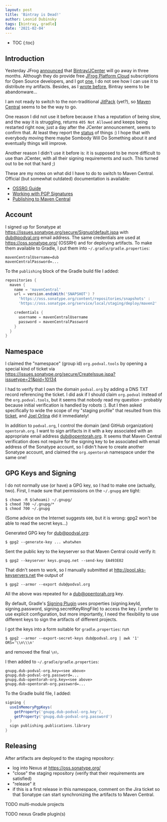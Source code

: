 ```yaml
---
layout: post
title: 'Bintray is Dead!'
author: Leonid Dubinsky
tags: [bintray, gradle]
date: '2021-02-04'
---
```


* TOC
{:toc}
## Introduction ##

Yesterday JFrog [announced](https://jfrog.com/blog/into-the-sunset-bintray-jcenter-gocenter-and-chartcenter/)
that [Bintray/JCenter](https://bintray.com/beta/#/bintray/jcenter?tab=packages) will go away
in three months. Although they do provide free [JFrog Platform Cloud](https://jfrog.com/pricing/#sass)
subscriptions for Open Source developers, and I got [one](https://dub.jfrog.io/),
I do not see how I can use it to distribute my artifacts.
Besides, as I [wrote before](http://dub.podval.org/2020/06/29/bintray-gradle-plugin.html),
Bintray seems to be abandonware...

I am not ready to switch to the non-traditional [JitPack](https://jitpack.io/) (yet?),
so [Maven Central](central.sonatype.org) seems to be the way to go.

One reason I did not use it before because it has a reputation of being slow, and the way it
is struggling, returns `405 Not Allowed` and keeps being restarted 
right now, just a day after the JCenter announcement, seems to confirm that.
At least they report the [status](https://status.maven.org/) of things :)
I hope that with everybody moving there maybe Sombody Will Do Something about it and
eventually things will improve.

Another reason I didn't use it before is: it is supposed to be more difficult to use than
JCenter, with all their signing requirements and such. This turned out to be not that hard ;)

These are my notes on what did I have to do to switch to Maven Central.
Official (but somewhat outdated) documentation is available:
- [OSSRG Guide](https://central.sonatype.org/pages/ossrh-guide.html)
- [Working with PGP Signatures](https://central.sonatype.org/pages/working-with-pgp-signatures.html)
- [Publishing to Maven Central](https://github.com/chhh/sonatype-ossrh-parent/blob/master/publishing-to-maven-central.md)

## Account ##

I signed up for Sonatype at https://issues.sonatype.org/secure/Signup!default.jspa
with dub@podval.org email address.
The same credentials are used at https://oss.sonatype.org/ (OSSRH) and for deploying
artifacts. To make them available to Gradle, I put them into `~/.gradle/gradle.properties`:
```properties
mavenCentralUsername=dub
mavenCentralPassword=...
```

To the `publishing` block of the Gradle build file I added:
```groovy
repositories {
  maven {
    name = 'mavenCentral'
    url = version.endsWith('SNAPSHOT') ?
      'https://oss.sonatype.org/content/repositories/snapshots' :
      'https://oss.sonatype.org/service/local/staging/deploy/maven2'

    credentials {
      username = mavenCentralUsername
      password = mavenCentralPassword
    }
  }
}
```

## Namespace ##

I claimed the "namespace" (group id) `org.podval.tools` by opening a special 
kind of ticket via https://issues.sonatype.org/secure/CreateIssue.jspa?issuetype=21&pid=10134

I had to verify that I own the domain `podval.org` by adding a DNS TXT record referencing
the ticket. I did ask if I should claim `org.podval` instead of the `org.podval.tools`,
but it seems that nobody read my question - probably because initial verification is handled by
robots :). But I then asked specifically to wide the scope
of my "staging profile" that resulted from this [ticket](https://issues.sonatype.org/browse/OSSRH-63919),
and [Joel Orlina](https://issues.sonatype.org/secure/ViewProfile.jspa?name=jorlina)
did it immediately!

In addition to `podval.org`, I control the domain (and GitHub organization) `opentorah.org`.
I want to sign artifacts in it with a key associated with an appropriate email address 
dub@opentorah.org. It seems that Maven Central verification does not require for the signing
key to be associated with email address of the Sonatype account, so I didn't have to create
another Sonatype account, and claimed the `org.opentorah` namespace under the same one!

## GPG Keys and Signing ##

I do not normally use (or have) a GPG key, so I had to make one (actually, two).
First, I made sure that permissions on the `~/.gnupg` are tight:
```shell
$ chown -R $(whoami) ~/.gnupg/
$ chmod 700 ~/.gnupg/*
$ chmod 700 ~/.gnupg
```
(Some advice on the Internet suggests `600`, but it is wrong: gpg2 won't be able to read
the secret keys...)

Generated GPG key for dub@podval.org:
```shell
$ gpg2 --generate-key ... whatwhen
```
Sent the public key to the keyserver so that Maven Central could verify it:
```shell
$ gpg2 --keyserver keys.gnupg.net --send-key EA493E02
```
That didn't seem to work, so I manually submitted at http://pool.sks-keyservers.net 
the output of
```shell
$ gpg2 --armor --export dub@podval.org
```

All the above was repeated for a dub@opentorah.org key.

By default, Gradle's [Signing Plugin](https://docs.gradle.org/current/userguide/signing_plugin.html)
uses properties (signing.keyId, signing.password, signing.secretKeyRingFile) to access
the key. I prefer to use explicit configuration, but more importantly, I need the flexibility
to use different keys to sign the artifacts of different projects.

I got the keys into a form suitable for `gradle.properties`: run
```shell
$ gpg2 --armor --export-secret-keys dub@podval.org | awk '1' ORS='\\n\\\n'
```
and removed the final `\n\`.

I then added to `~/.gradle/gradle.properties`:

```properties
gnupg.dub-podval-org.key=<see above>
gnupg.dub-podval-org.password=...
gnupg.dub-opentorah-org.key=<see above>
gnupg.dub-opentorah-org.password=...
```

To the Gradle build file, I added:
```groovy
signing {
  useInMemoryPgpKeys(
    getProperty('gnupg.dub-podval-org.key'),
    getProperty('gnupg.dub-podval-org.password')
  )
  sign publishing.publications.library
}
```

## Releasing ##

After artifacts are deployed to the staging repository:
- log into Nexus at https://oss.sonatype.org/
- "close" the staging repository (verify that their requirements are satisfied)
- "release" it
- if this is a first release in this namespace, comment on the Jira ticket so that Sonatype 
can start synchronizing the artifacts to Maven Central.
  
TODO multi-module projects

TODO nexus Gradle plugin(s)




